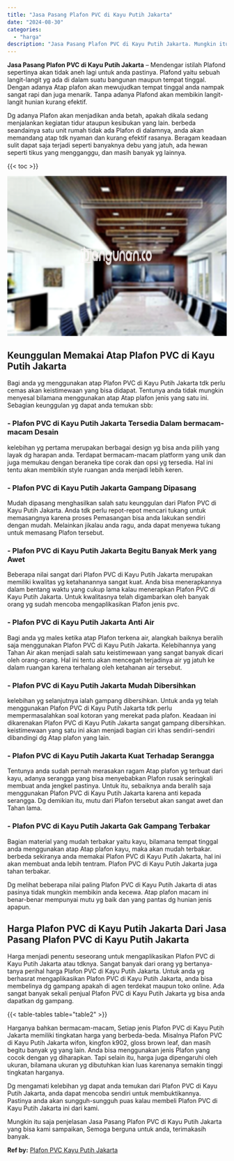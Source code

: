 ```yaml
---
title: "Jasa Pasang Plafon PVC di Kayu Putih Jakarta"
date: "2024-08-30"
categories: 
  - "harga"
description: "Jasa Pasang Plafon PVC di Kayu Putih Jakarta. Mungkin itu saja penjelasan Jasa Pasang Plafon PVC di Kayu Putih Jakarta yang bisa kami sampaikan, Semoga bergu..."
---
```


**Jasa Pasang Plafon PVC di Kayu Putih Jakarta** – Mendengar istilah Plafond sepertinya akan tidak aneh lagi untuk anda pastinya. Plafond yaitu sebuah langit-langit yg ada di dalam suatu bangunan maupun tempat tinggal. Dengan adanya Atap plafon akan mewujudkan tempat tinggal anda nampak sangat rapi dan juga menarik. Tanpa adanya Plafond akan membikin langit-langit hunian kurang efektif.

Dg adanya Plafon akan menjadikan anda betah, apakah dikala sedang menjalankan kegiatan tidur ataupun kesibukan yang lain. berbeda seandainya satu unit rumah tidak ada Plafon di dalamnya, anda akan memandang atap tdk nyaman dan kurang efektif rasanya. Beragam keadaan sulit dapat saja terjadi seperti banyaknya debu yang jatuh, ada hewan seperti tikus yang mengganggu, dan masih banyak yg lainnya.

{{< toc >}}

![Jasa Pasang Plafon PVC di Kayu Putih Jakarta](/images/flafond-pvc-murah13.png)

## Keunggulan Memakai Atap Plafon PVC di Kayu Putih Jakarta

Bagi anda yg menggunakan atap Plafon PVC di Kayu Putih Jakarta tdk perlu cemas akan keistimewaan yang bisa didapat. Tentunya anda tidak mungkin menyesal bilamana menggunakan atap Atap plafon jenis yang satu ini. Sebagian keunggulan yg dapat anda temukan sbb:

### \- Plafon PVC di Kayu Putih Jakarta Tersedia Dalam bermacam-macam Desain

kelebihan yg pertama merupakan berbagai design yg bisa anda pilih yang layak dg harapan anda. Terdapat bermacam-macam platform yang unik dan juga memukau dengan beraneka tipe corak dan opsi yg tersedia. Hal ini tentu akan membikin style ruangan anda menjadi lebih keren.

### \- Plafon PVC di Kayu Putih Jakarta Gampang Dipasang

Mudah dipasang menghasilkan salah satu keunggulan dari Plafon PVC di Kayu Putih Jakarta. Anda tdk perlu repot-repot mencari tukang untuk memasangnya karena proses Pemasangan bisa anda lakukan sendiri dengan mudah. Melainkan jikalau anda ragu, anda dapat menyewa tukang untuk memasang Plafon tersebut.

### \- Plafon PVC di Kayu Putih Jakarta Begitu Banyak Merk yang Awet

Beberapa nilai sangat dari Plafon PVC di Kayu Putih Jakarta merupakan memiliki kwalitas yg ketahanannya sangat kuat. Anda bisa menerapkannya dalam bentang waktu yang cukup lama kalau menerapkan Plafon PVC di Kayu Putih Jakarta. Untuk kwalitasnya telah digambarkan oleh banyak orang yg sudah mencoba mengaplikasikan Plafon jenis pvc.

### \- Plafon PVC di Kayu Putih Jakarta Anti Air

Bagi anda yg males ketika atap Plafon terkena air, alangkah baiknya beralih saja menggunakan Plafon PVC di Kayu Putih Jakarta. Kelebihannya yang Tahan Air akan menjadi salah satu keistimewaan yang sangat banyak dicari oleh orang-orang. Hal ini tentu akan mencegah terjadinya air yg jatuh ke dalam ruangan karena terhalang oleh ketahanan air tersebut.

### \- Plafon PVC di Kayu Putih Jakarta Mudah Dibersihkan

kelebihan yg selanjutnya ialah gampang dibersihkan. Untuk anda yg telah menggunakan Plafon PVC di Kayu Putih Jakarta tdk perlu mempermasalahkan soal kotoran yang merekat pada plafon. Keadaan ini dikarenakan Plafon PVC di Kayu Putih Jakarta sangat gampang dibersihkan. keistimewaan yang satu ini akan menjadi bagian ciri khas sendiri-sendiri dibandingi dg Atap plafon yang lain.

### \- Plafon PVC di Kayu Putih Jakarta Kuat Terhadap Serangga

Tentunya anda sudah pernah merasakan ragam Atap plafon yg terbuat dari kayu, adanya serangga yang bisa menyebabkan Plafon rusak seringkali membuat anda jengkel pastinya. Untuk itu, sebaiknya anda beralih saja menggunakan Plafon PVC di Kayu Putih Jakarta karena anti kepada serangga. Dg demikian itu, mutu dari Plafon tersebut akan sangat awet dan Tahan lama.

### \- Plafon PVC di Kayu Putih Jakarta Gak Gampang Terbakar

Bagian material yang mudah terbakar yaitu kayu, bilamana tempat tinggal anda menggunakan atap Atap plafon kayu, maka akan mudah terbakar. berbeda sekiranya anda memakai Plafon PVC di Kayu Putih Jakarta, hal ini akan membuat anda lebih tentram. Plafon PVC di Kayu Putih Jakarta juga tahan terbakar.

Dg melihat beberapa nilai paling Plafon PVC di Kayu Putih Jakarta di atas pasinya tidak mungkin membikin anda kecewa. Atap plafon macam ini benar-benar mempunyai mutu yg baik dan yang pantas dg hunian jenis apapun.

## Harga Plafon PVC di Kayu Putih Jakarta Dari Jasa Pasang Plafon PVC di Kayu Putih Jakarta

Harga menjadi penentu seseorang untuk mengaplikasikan Plafon PVC di Kayu Putih Jakarta atau tdknya. Sangat banyak dari orang yg bertanya-tanya perihal harga Plafon PVC di Kayu Putih Jakarta. Untuk anda yg berhasrat mengaplikasikan Plafon PVC di Kayu Putih Jakarta, anda bisa membelinya dg gampang apakah di agen terdekat maupun toko online. Ada sangat banyak sekali penjual Plafon PVC di Kayu Putih Jakarta yg bisa anda dapatkan dg gampang.

{{< table-tables table="table2" >}}

Harganya bahkan bermacam-macam, Setiap jenis Plafon PVC di Kayu Putih Jakarta memiliki tingkatan harga yang berbeda-beda. Misalnya Plafon PVC di Kayu Putih Jakarta wifon, kingfon k902, gloss brown leaf, dan masih begitu banyak yg yang lain. Anda bisa menggunakan jenis Plafon yang cocok dengan yg diharapkan. Tapi selain itu, harga juga dipengaruhi oleh ukuran, bilamana ukuran yg dibutuhkan kian luas karenanya semakin tinggi tingkatan harganya.

Dg mengamati kelebihan yg dapat anda temukan dari Plafon PVC di Kayu Putih Jakarta, anda dapat mencoba sendiri untuk membuktikannya. Pastinya anda akan sungguh-sungguh puas kalau membeli Plafon PVC di Kayu Putih Jakarta ini dari kami.

Mungkin itu saja penjelasan Jasa Pasang Plafon PVC di Kayu Putih Jakarta yang bisa kami sampaikan, Semoga berguna untuk anda, terimakasih banyak.

**Ref by:** [Plafon PVC Kayu Putih Jakarta](https://id.wikipedia.org/wiki/Plafon)
